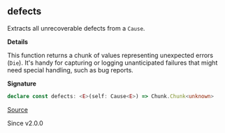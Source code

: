 ## defects

Extracts all unrecoverable defects from a `Cause`.

**Details**

This function returns a chunk of values representing unexpected errors
(`Die`). It's handy for capturing or logging unanticipated failures that
might need special handling, such as bug reports.

**Signature**

```ts
declare const defects: <E>(self: Cause<E>) => Chunk.Chunk<unknown>
```

[Source](https://github.com/Effect-TS/effect/tree/main/packages/effect/src/Cause.ts#L831)

Since v2.0.0